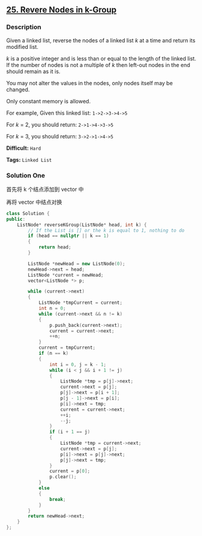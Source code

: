 ## [25. Revere Nodes in k-Group](https://leetcode.com/problems/reverse-nodes-in-k-group/#/description)

### Description

Given a linked list, reverse the nodes of a linked list *k* at a time and return its modified list.

*k* is a positive integer and is less than or equal to the length of the linked list. If the number of nodes is not a multiple of *k* then left-out nodes in the end should remain as it is.

You may not alter the values in the nodes, only nodes itself may be changed.

Only constant memory is allowed.

For example,
Given this linked list: `1->2->3->4->5`

For *k* = 2, you should return: `2->1->4->3->5`

For *k* = 3, you should return: `3->2->1->4->5`



**Difficult:** `Hard`

**Tags:** `Linked List`



### Solution One

首先将 k 个结点添加到 vector 中

再将 vector 中结点对换

```c++
class Solution {
public:
    ListNode* reverseKGroup(ListNode* head, int k) {
        // If the List is [] or the k is equal to 1, nothing to do
        if (head == nullptr || k == 1)
        {
            return head;
        }

        ListNode *newHead = new ListNode(0);
        newHead->next = head;
        ListNode *current = newHead;
        vector<ListNode *> p;

        while (current->next)
        {
            ListNode *tmpCurrent = current;
            int n = 0;
            while (current->next && n != k)
            {
                p.push_back(current->next);
                current = current->next;
                ++n;
            }
            current = tmpCurrent;
            if (n == k)
            {
                int i = 0, j = k - 1;
                while (i < j && i + 1 != j)
                {
                    ListNode *tmp = p[j]->next;
                    current->next = p[j];
                    p[j]->next = p[i + 1];
                    p[j - 1]->next = p[i];
                    p[i]->next = tmp;
                    current = current->next;
                    ++i;
                    --j;
                }
                if (i + 1 == j)
                {
                    ListNode *tmp = current->next;
                    current->next = p[j];
                    p[i]->next = p[j]->next;
                    p[j]->next = tmp;
                }
                current = p[0];
                p.clear();
            }
            else
            {
                break;
            }
        }
        return newHead->next;
    }
};
```





